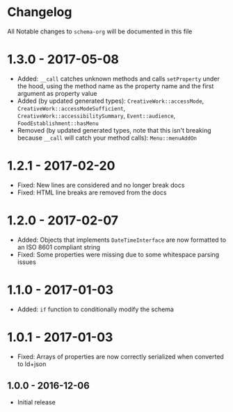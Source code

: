 # Changelog

All Notable changes to `schema-org` will be documented in this file

# 1.3.0 - 2017-05-08
- Added: `__call` catches unknown methods and calls `setProperty` under the hood, using the method name as the property name and the first argument as property value
- Added (by updated generated types): `CreativeWork::accessMode`, `CreativeWork::accessModeSufficient`, `CreativeWork::accessibilitySummary`, `Event::audience`, `FoodEstablishment::hasMenu`
- Removed (by updated generated types, note that this isn't breaking because `__call` will catch your method calls): `Menu::menuAddOn`

# 1.2.1 - 2017-02-20
- Fixed: New lines are considered and no longer break docs
- Fixed: HTML line breaks are removed from the docs

# 1.2.0 - 2017-02-07
- Added: Objects that implements `DateTimeInterface` are now formatted to an ISO 8601 compliant string
- Fixed: Some properties were missing due to some whitespace parsing issues

# 1.1.0 - 2017-01-03
- Added: `if` function to conditionally modify the schema

# 1.0.1 - 2017-01-03
- Fixed: Arrays of properties are now correctly serialized when converted to ld+json

## 1.0.0 - 2016-12-06
- Initial release
